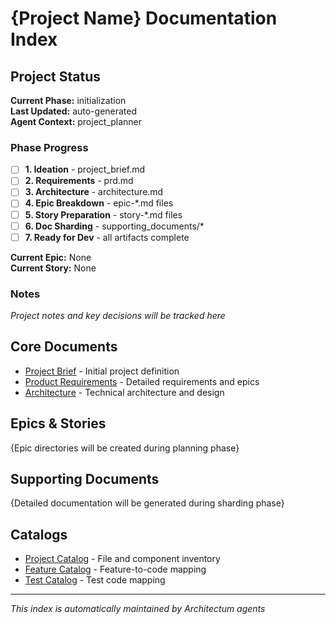 # {Project Name} Documentation Index

## Project Status
**Current Phase:** initialization  
**Last Updated:** auto-generated  
**Agent Context:** project_planner

### Phase Progress
- [ ] **1. Ideation** - project_brief.md
- [ ] **2. Requirements** - prd.md  
- [ ] **3. Architecture** - architecture.md
- [ ] **4. Epic Breakdown** - epic-*.md files
- [ ] **5. Story Preparation** - story-*.md files
- [ ] **6. Doc Sharding** - supporting_documents/*
- [ ] **7. Ready for Dev** - all artifacts complete

**Current Epic:** None  
**Current Story:** None

### Notes
*Project notes and key decisions will be tracked here*

## Core Documents
- [Project Brief](core_documents/project_brief.md) - Initial project definition
- [Product Requirements](core_documents/prd.md) - Detailed requirements and epics
- [Architecture](core_documents/architecture.md) - Technical architecture and design

## Epics & Stories
{Epic directories will be created during planning phase}

## Supporting Documents
{Detailed documentation will be generated during sharding phase}

## Catalogs
- [Project Catalog](catalogs/project_catalog.yaml) - File and component inventory
- [Feature Catalog](catalogs/feature_catalog.yaml) - Feature-to-code mapping
- [Test Catalog](catalogs/test_catalog.yaml) - Test code mapping

---
*This index is automatically maintained by Architectum agents*
